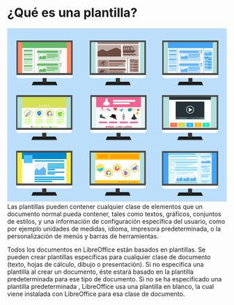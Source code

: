 
# ¿Qué es una plantilla?

![](https://raw.githubusercontent.com/catedu/libreOffice-la-suite-ofimatica-libre/master/img/plantillas.png)
Las plantillas pueden contener cualquier clase de elementos que un documento normal pueda contener, tales como textos, gráficos, conjuntos de estilos, y una información de configuración específica del usuario, como por ejemplo unidades de medidas, idioma, impresora predeterminada, o la personalización de menús y barras de herramientas.

Todos los documentos en LibreOffice están basados en plantillas. Se pueden crear plantillas específicas para cualquier clase de documento (texto, hojas de cálculo, dibujo o presentación). Si no especifica una plantilla al crear un documento, éste estará basado en la plantilla predeterminada para ese tipo de documento. Si no se ha especificado una plantilla predeterminada , LibreOffice usa una plantilla en blanco, la cual viene instalada con LibreOffice para esa clase de documento. 

